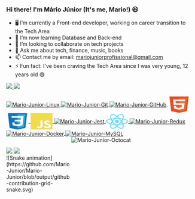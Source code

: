 ### Hi there! I'm Mário Júnior (It's me, Mario!) 😆

- 🖥️ I’m currently a Front-end developer, working on career transition to the Tech Area
- 🌱 I’m now learning Database and Back-end
- 👀 I’m looking to collaborate on tech projects
- 💬 Ask me about tech, finance, music, books
- 📫 Contact me by email: mariojuniorprofissional@gmail.com
- ⚡ Fun fact: I've been craving the Tech Area since I was very young, 12 years old 😅

<div>
  <a href="https://github.com/Mario-Junior">
  <img height="180em" src="https://github-readme-stats.vercel.app/api?username=Mario-Junior&show_icons=true&theme=dark&include_all_commits=true&count_private=true"/>
  <img height="180em" src="https://github-readme-stats.vercel.app/api/top-langs/?username=Mario-Junior&layout=compact&langs_count=7&theme=dark"/>
</div>

<div style="display: inline_block"><br>
  <img align="center" alt="Mario-Junior-Linux" height="45" width="60" src="https://cdn.jsdelivr.net/gh/devicons/devicon/icons/linux/linux-original.svg" />
  <img align="center" alt="Mario-Junior-Git" height="45" width="60" src="https://cdn.jsdelivr.net/gh/devicons/devicon/icons/git/git-original.svg" />
  <img align="center" alt="Mario-Junior-GitHub" height="45" width="60" src="https://cdn.jsdelivr.net/gh/devicons/devicon/icons/github/github-original.svg" />
  <img align="center" alt="Mario-Junior-HTML" height="45" width="60" src="https://raw.githubusercontent.com/devicons/devicon/master/icons/html5/html5-original.svg" />
  <img align="center" alt="Mario-Junior-CSS" height="45" width="60" src="https://raw.githubusercontent.com/devicons/devicon/master/icons/css3/css3-original.svg" />
  <img align="center" alt="Mario-Junior-JS" height="45" width="60" src="https://raw.githubusercontent.com/devicons/devicon/master/icons/javascript/javascript-plain.svg" />
  <img align="center" alt="Mario-Junior-Jest" height="45" width="60" src="https://cdn.jsdelivr.net/gh/devicons/devicon/icons/jest/jest-plain.svg" />
  <img align="center" alt="Mario-Junior-React" height="45" width="60" src="https://raw.githubusercontent.com/devicons/devicon/master/icons/react/react-original.svg">
  <img align="center" alt="Mario-Junior-Redux" height="45" width="60" src="https://cdn.jsdelivr.net/gh/devicons/devicon/icons/redux/redux-original.svg" />
  <img align="center" alt="Mario-Junior-Docker" height="45" width="60" src="https://cdn.jsdelivr.net/gh/devicons/devicon/icons/docker/docker-original-wordmark.svg" />
  <img align="center" alt="Mario-Junior-MySQL" height="45" width="60" src="https://cdn.jsdelivr.net/gh/devicons/devicon/icons/mysql/mysql-original-wordmark.svg" />
  <img align="right" alt="Mario-Junior-Octocat" height="300" width="330" src="https://user-images.githubusercontent.com/89809954/164816186-a78a193f-446b-4273-b560-88149751c9ff.png" />
</div>
  
##

<div>
  <a href="https://www.linkedin.com/in/mariojr" target="_blank"><img src="https://img.shields.io/badge/LinkedIn-0077B5?style=for-the-badge&logo=linkedin&logoColor=white" target="_blank"></a>
  <a href = "mailto:mariojuniorprofissional@gmail.com"><img src="https://img.shields.io/badge/Gmail-D14836?style=for-the-badge&logo=gmail&logoColor=white" target="_blank"></a>
</div>
![Snake animation](https://github.com/Mario-Junior/Mario-Junior/blob/output/github-contribution-grid-snake.svg)
